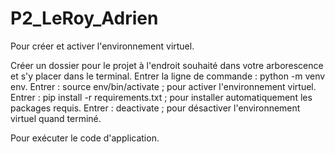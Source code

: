# P2_LeRoy_Adrien

Pour créer et activer l'environnement virtuel.

Créer un dossier pour le projet à l'endroit souhaité dans votre arborescence et s'y placer dans le terminal.
Entrer la ligne de commande : python -m venv env.
Entrer : source env/bin/activate ; pour activer l'environnement virtuel.
Entrer : pip install -r requirements.txt ; pour installer automatiquement les packages requis.
Entrer : deactivate ; pour désactiver l'environnement virtuel quand terminé.

Pour exécuter le code d'application.


